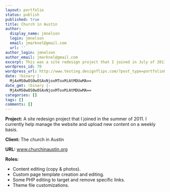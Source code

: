 ```yaml
---
layout: portfolio
status: publish
published: true
title: Church in Austin
author:
  display_name: jmnelson
  login: jmnelson
  email: jmarknel@gmail.com
  url: ''
author_login: jmnelson
author_email: jmarknel@gmail.com
excerpt: This was a site redesign project that I joined in July of 2011.
wordpress_id: 70
wordpress_url: http://www.testing.designflips.com/?post_type=portfolio&#038;p=70
date: !binary |-
  MjAxMS0wOS0wOSAxNjoxMToxMiAtMDUwMA==
date_gmt: !binary |-
  MjAxMS0wOS0wOSAxNjoxMToxMiAtMDUwMA==
categories: []
tags: []
comments: []
---
```

<p><strong>Project:</strong> A site redesign project that I joined in the summer of 2011. I currently help manage the website and upload new content on a weekly basis.</p>
<p><strong>Client:</strong> The church in Austin</p>
<p><strong>URL:</strong> <a href="http://www.churchinaustin.org">www.churchinaustin.org</a></p>
<p><strong>Roles:</strong></p>
<ul>
<li>Content editing (copy &amp; photos).</li>
<li>Custom page template creation and editing.</li>
<li>Some PHP editing to target and remove specific links.</li>
<li>Theme file customizations.</li>
</ul>
